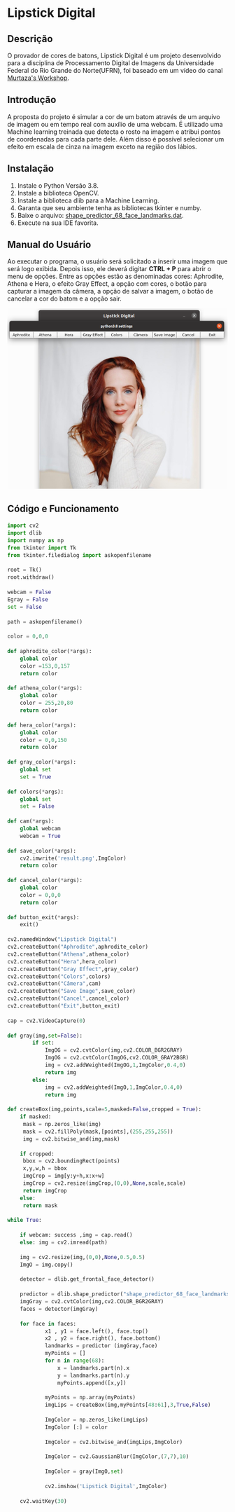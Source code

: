 # Lipstick Digital

## Descrição

O provador de cores de batons, Lipstick Digital é um projeto desenvolvido para a disciplina de Processamento Digital de Imagens da Universidade Federal do Rio Grande do Norte(UFRN), foi baseado em um vídeo do canal <a href="https://www.youtube.com/watch?v=V2gmgkSqyi8&t=3s" target="_blank">Murtaza's Workshop</a>. 

## Introdução

A proposta do projeto é simular a cor de um batom através de um arquivo de imagem ou em tempo real com auxílio de uma webcam. É utilizado uma Machine learning treinada que detecta o rosto na imagem e atribui pontos de coordenadas para cada parte dele. Além disso é possível selecionar um efeito em escala de cinza na imagem exceto na região dos lábios.

## Instalação

1. Instale o Python Versão 3.8.
3. Instale a biblioteca OpenCV.
3. Instale a biblioteca dlib para a Machine Learning.
4. Garanta que seu ambiente tenha as bibliotecas tkinter e numby.
5. Baixe o arquivo: <a href="https://github.com/davisking/dlib-models" target="_blank">shape_predictor_68_face_landmarks.dat</a>.
6. Execute na sua IDE favorita.

## Manual do Usuário

Ao executar o programa, o usuário será solicitado a inserir uma imagem que será logo exibida. Depois isso, ele deverá digitar 
**CTRL + P** para abrir o menu de opções. Entre as opções estão as denominadas cores: Aphrodite, Athena e Hera, o efeito 
Gray Effect, a opção com cores, o botão para capturar a imagem da câmera, a opção de salvar a imagem, o botão de cancelar
a cor do batom e a opção sair.

![Interface Gráfica](/images/interface.png)

## Código e Funcionamento
~~~py
import cv2
import dlib
import numpy as np
from tkinter import Tk
from tkinter.filedialog import askopenfilename

root = Tk()
root.withdraw()

webcam = False
Egray = False
set = False

path = askopenfilename() 

color = 0,0,0

def aphrodite_color(*args):
    global color 
    color =153,0,157
    return color

def athena_color(*args):
    global color 
    color = 255,20,80
    return color

def hera_color(*args):
    global color 
    color = 0,0,150
    return color   

def gray_color(*args):
    global set 
    set = True 

def colors(*args):
    global set 
    set = False    

def cam(*args):
    global webcam 
    webcam = True   

def save_color(*args):
    cv2.imwrite('result.png',ImgColor)
    return color    

def cancel_color(*args):
    global color 
    color = 0,0,0
    return color

def button_exit(*args):
    exit()

cv2.namedWindow("Lipstick Digital")
cv2.createButton("Aphrodite",aphrodite_color)
cv2.createButton("Athena",athena_color)
cv2.createButton("Hera",hera_color)
cv2.createButton("Gray Effect",gray_color)
cv2.createButton("Colors",colors)
cv2.createButton("Câmera",cam)
cv2.createButton("Save Image",save_color)
cv2.createButton("Cancel",cancel_color)
cv2.createButton("Exit",button_exit)

cap = cv2.VideoCapture(0)

def gray(img,set=False):
        if set:
            ImgOG = cv2.cvtColor(img,cv2.COLOR_BGR2GRAY)
            ImgOG = cv2.cvtColor(ImgOG,cv2.COLOR_GRAY2BGR)
            img = cv2.addWeighted(ImgOG,1,ImgColor,0.4,0)
            return img 
        else:     
            img = cv2.addWeighted(ImgO,1,ImgColor,0.4,0)
            return img

def createBox(img,points,scale=5,masked=False,cropped = True): 
    if masked: 
     mask = np.zeros_like(img) 
     mask = cv2.fillPoly(mask,[points],(255,255,255)) 
     img = cv2.bitwise_and(img,mask)
     
    if cropped: 
     bbox = cv2.boundingRect(points)
     x,y,w,h = bbox 
     imgCrop = img[y:y+h,x:x+w] 
     imgCrop = cv2.resize(imgCrop,(0,0),None,scale,scale)
     return imgCrop
    else:
     return mask 

while True:  
       
    if webcam: success ,img = cap.read()
    else: img = cv2.imread(path) 
       
    img = cv2.resize(img,(0,0),None,0.5,0.5) 
    ImgO = img.copy()

    detector = dlib.get_frontal_face_detector() 

    predictor = dlib.shape_predictor("shape_predictor_68_face_landmarks.dat")
    imgGray = cv2.cvtColor(img,cv2.COLOR_BGR2GRAY)
    faces = detector(imgGray) 

    for face in faces:
            x1 , y1 = face.left(), face.top()
            x2 , y2 = face.right(), face.bottom()      
            landmarks = predictor (imgGray,face) 
            myPoints = [] 
            for n in range(68):
                x = landmarks.part(n).x
                y = landmarks.part(n).y
                myPoints.append([x,y])
                
            myPoints = np.array(myPoints) 
            imgLips = createBox(img,myPoints[48:61],3,True,False)   
                        
            ImgColor = np.zeros_like(imgLips) 
            ImgColor [:] = color
        
            ImgColor = cv2.bitwise_and(imgLips,ImgColor) 
            
            ImgColor = cv2.GaussianBlur(ImgColor,(7,7),10) 
            
            ImgColor = gray(ImgO,set) 

            cv2.imshow('Lipstick Digital',ImgColor)

    cv2.waitKey(30)
~~~
    


               

    


